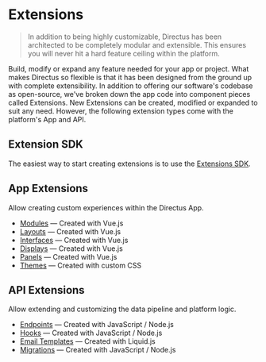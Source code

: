 # Extensions

> In addition to being highly customizable, Directus has been architected to be completely modular and extensible. This
> ensures you will never hit a hard feature ceiling within the platform.

Build, modify or expand any feature needed for your app or project. What makes Directus so flexible is that it has been
designed from the ground up with complete extensibility. In addition to offering our software's codebase as open-source,
we've broken down the app code into component pieces called Extensions. New Extensions can be created, modified or
expanded to suit any need. However, the following extension types come with the platform's App and API.

## Extension SDK

The easiest way to start creating extensions is to use the [Extensions SDK](/extensions/creating-extensions/).

## App Extensions

Allow creating custom experiences within the Directus App.

- [Modules](/extensions/modules/) — Created with Vue.js
- [Layouts](/extensions/layouts/) — Created with Vue.js
- [Interfaces](/extensions/interfaces/) — Created with Vue.js
- [Displays](/extensions/displays/) — Created with Vue.js
- [Panels](/extensions/panels/) — Created with Vue.js
- [Themes](/extensions/themes/) — Created with custom CSS

## API Extensions

Allow extending and customizing the data pipeline and platform logic.

- [Endpoints](/extensions/endpoints/) — Created with JavaScript / Node.js
- [Hooks](/extensions/hooks/) — Created with JavaScript / Node.js
- [Email Templates](/extensions/email-templates/) — Created with Liquid.js
- [Migrations](/extensions/migrations/) — Created with JavaScript / Node.js

<!-- ## CLI Extensions

TBD

- Commands
- Extensions -->
